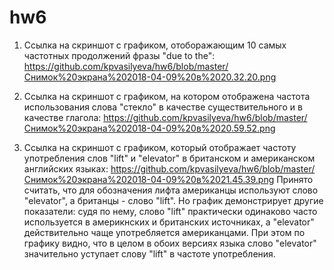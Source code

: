 # hw6

1. Ссылка на скриншот с графиком, отоборажающим 10 самых частотных продолжений фразы "due to the": 
https://github.com/kpvasilyeva/hw6/blob/master/Снимок%20экрана%202018-04-09%20в%2020.32.20.png

2. Ссылка на скриншот с графиком, на котором отображена частота использования слова "стекло" в качестве существительного и в качестве глагола: 
https://github.com/kpvasilyeva/hw6/blob/master/Снимок%20экрана%202018-04-09%20в%2020.59.52.png

3. Ссылка на скриншот с графиком, который отображает частоту употребления слов "lift" и "elevator" в британском и американском английских языках: https://github.com/kpvasilyeva/hw6/blob/master/Снимок%20экрана%202018-04-09%20в%2021.45.39.png
Принято считать, что для обозначения лифта американцы используют слово "elevator", а британцы - слово "lift". Но график демонстрирует другие показатели: судя по нему, слово "lift" практически одинаково часто используется в америкнских и британских источниках, а "elevator" действительно чаще употребляется американцами. При этом по графику видно, что в целом в обоих версиях языка слово "elevator" значительно уступает слову "lift" в частоте употребления.

